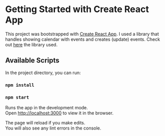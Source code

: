 # Getting Started with Create React App

This project was bootstrapped with [Create React App](https://github.com/facebook/create-react-app).
I used a library that handles showing calendar with events 
and creates (update) events. Check out [here](https://www.npmjs.com/package/@aldabil/react-scheduler) the library used. 
## Available Scripts

In the project directory, you can run:
### `npm install`

### `npm start`

Runs the app in the development mode.\
Open [http://localhost:3000](http://localhost:3000) to view it in the browser.

The page will reload if you make edits.\
You will also see any lint errors in the console.
